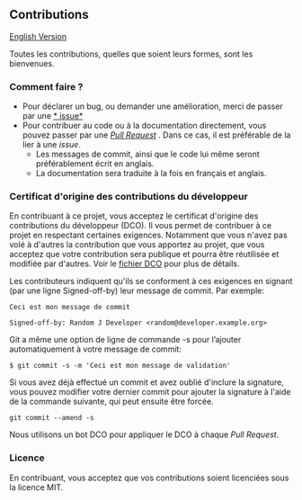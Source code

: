 ## Contributions

[English Version](CONTRIBUTING.en.md)

Toutes les contributions, quelles que soient leurs formes, sont les bienvenues.

### Comment faire ?

* Pour déclarer un bug, ou demander une amélioration, merci de passer par une [*
  issue*](https://github.com/RedFroggy/keycloak-verify-email-by-code/issues)
* Pour contribuer au code ou à la documentation directement, vous pouvez passer par une [*Pull
  Request*](https://github.com/RedFroggy/keycloak-verify-email-by-code/pulls) . Dans ce cas, il est préférable de la
  lier à une *issue*.
  * Les messages de commit, ainsi que le code lui même seront préférablement écrit en anglais.
  * La documentation sera traduite à la fois en français et anglais.

### Certificat d'origine des contributions du développeur

En contribuant à ce projet, vous acceptez le certificat d'origine des contributions du développeur (DCO). Il vous permet
de contribuer à ce projet en respectant certaines exigences. Notamment que vous n'avez pas volé à d'autres la
contribution que vous apportez au projet, que vous acceptez que votre contribution sera publique et pourra être
réutilisée et modifiée par d'autres. Voir le [fichier DCO](DCO.txt) pour plus de détails.

Les contributeurs indiquent qu'ils se conforment à ces exigences en signant (par une ligne Signed-off-by) leur message
de commit. Par exemple:

```
Ceci est mon message de commit

Signed-off-by: Random J Developer <random@developer.example.org>
```

Git a même une option de ligne de commande -s pour l’ajouter automatiquement à votre message de commit:

```
$ git commit -s -m 'Ceci est mon message de validation'
```

Si vous avez déjà effectué un commit et avez oublié d'inclure la signature, vous pouvez modifier votre dernier commit
pour ajouter la signature à l'aide de la commande suivante, qui peut ensuite être forcée.

```
git commit --amend -s
```

Nous utilisons un bot DCO pour appliquer le DCO à chaque *Pull Request*.

### Licence

En contribuant, vous acceptez que vos contributions soient licenciées sous la licence MIT.


